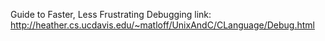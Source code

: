 Guide to Faster, Less Frustrating Debugging
link: http://heather.cs.ucdavis.edu/~matloff/UnixAndC/CLanguage/Debug.html
